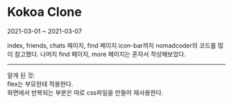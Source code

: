 # Kokoa Clone

2021-03-01 ~ 2021-03-07

index, friends, chats 페이지, find 페이지 icon-bar까지 nomadcoder의 코드를 많이 참고했다.
나머지 find 페이지, more 페이지는 혼자서 작성해보았다.

---

알게 된 것:  
flex는 부모한테 적용한다.  
화면에서 반복되는 부분은 따로 css파일을 만들어 재사용한다.
